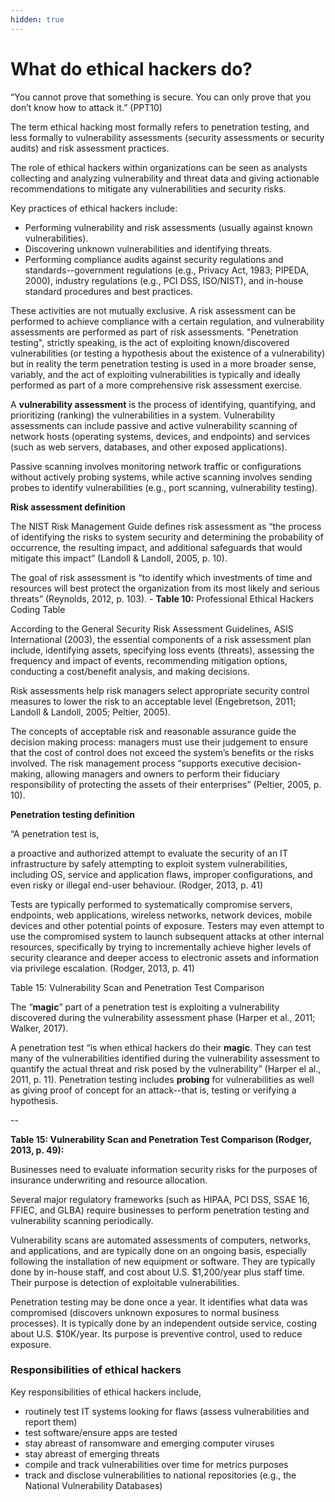 ```yaml
---
hidden: true
---
```


# What do ethical hackers do?

“You cannot prove that something is secure. You can only prove that you don’t know how to attack it.” (PPT10)

The term ethical hacking most formally refers to penetration testing, and less formally to vulnerability assessments (security assessments or security audits) and risk assessment practices.&#x20;

The role of ethical hackers within organizations can be seen as analysts collecting and analyzing vulnerability and threat data and giving actionable recommendations to mitigate any vulnerabilities and security risks.

Key practices of ethical hackers include:

* Performing vulnerability and risk assessments (usually against known vulnerabilities).
* Discovering unknown vulnerabilities and identifying threats.
* Performing compliance audits against security regulations and standards--government regulations (e.g., Privacy Act, 1983; PIPEDA, 2000), industry regulations (e.g., PCI DSS, ISO/NIST), and in-house standard procedures and best practices.

These activities are not mutually exclusive. A risk assessment can be performed to achieve compliance with a certain regulation, and vulnerability assessments are performed as part of risk assessments. "Penetration testing", strictly speaking, is the act of exploiting known/discovered vulnerabilities (or testing a hypothesis about the existence of a vulnerability) but in reality the term penetration testing is used in a more broader sense, variably, and the act of exploiting vulnerabilities is typically and ideally performed as part of a more comprehensive risk assessment exercise.&#x20;

A **vulnerability assessment** is the process of identifying, quantifying, and prioritizing (ranking) the vulnerabilities in a system. Vulnerability assessments can include passive and active vulnerability scanning of network hosts (operating systems, devices, and endpoints) and services (such as web servers, databases, and other exposed applications).

Passive scanning involves monitoring network traffic or configurations without actively probing systems, while active scanning involves sending probes to identify vulnerabilities (e.g., port scanning, vulnerability testing).

**Risk assessment definition**

The NIST Risk Management Guide defines risk assessment as “the process of identifying the risks to system security and determining the probability of occurrence, the resulting impact, and additional safeguards that would mitigate this impact” (Landoll & Landoll, 2005, p. 10).&#x20;

The goal of risk assessment is “to identify which investments of time and resources will best protect the organization from its most likely and serious threats” (Reynolds, 2012, p. 103). - **Table 10:** Professional Ethical Hackers Coding Table

According to the General Security Risk Assessment Guidelines, ASIS International (2003), the essential components of a risk assessment plan include, identifying assets, specifying loss events (threats), assessing the frequency and impact of events, recommending mitigation options, conducting a cost/benefit analysis, and making decisions.

Risk assessments help risk managers select appropriate security control measures to lower the risk to an acceptable level (Engebretson, 2011; Landoll & Landoll, 2005; Peltier, 2005).&#x20;

The concepts of acceptable risk and reasonable assurance guide the decision making process: managers must use their judgement to ensure that the cost of control does not exceed the system’s benefits or the risks involved. The risk management process “supports executive decision-making, allowing managers and owners to perform their fiduciary responsibility of protecting the assets of their enterprises” (Peltier, 2005, p. 10).

**Penetration testing definition**

“A penetration test is,

a proactive and authorized attempt to evaluate the security of an IT infrastructure by safely attempting to exploit system vulnerabilities, including OS, service and application flaws, improper configurations, and even risky or illegal end-user behaviour. (Rodger, 2013, p. 41)

Tests are typically performed to systematically compromise servers, endpoints, web applications, wireless networks, network devices, mobile devices and other potential points of exposure. Testers may even attempt to use the compromised system to launch subsequent attacks at other internal resources, specifically by trying to incrementally achieve higher levels of security clearance and deeper access to electronic assets and information via privilege escalation. (Rodger, 2013, p. 41)

Table 15: Vulnerability Scan and Penetration Test Comparison

The “**magic**” part of a penetration test is exploiting a vulnerability discovered during the vulnerability assessment phase (Harper et al., 2011; Walker, 2017).

A penetration test “is when ethical hackers do their **magic**. They can test many of the vulnerabilities identified during the vulnerability assessment to quantify the actual threat and risk posed by the vulnerability” (Harper el al., 2011, p. 11). Penetration testing includes **probing** for vulnerabilities as well as giving proof of concept for an attack--that is, testing or verifying a hypothesis.&#x20;

\--

**Table 15: Vulnerability Scan and Penetration Test Comparison (Rodger, 2013, p. 49):**

Businesses need to evaluate information security risks for the purposes of insurance underwriting and resource allocation.&#x20;

Several major regulatory frameworks (such as HIPAA, PCI DSS, SSAE 16, FFIEC, and GLBA) require businesses to perform penetration testing and vulnerability scanning periodically.

Vulnerability scans are automated assessments of computers, networks, and applications, and are typically done on an ongoing basis, especially following the installation of new equipment or software. They are typically done by in-house staff, and cost about U.S. $1,200/year plus staff time. Their purpose is detection of exploitable vulnerabilities.

Penetration testing may be done once a year. It identifies what data was compromised (discovers unknown exposures to normal business processes). It is typically done by an independent outside service, costing about U.S. $10K/year. Its purpose is preventive control, used to reduce exposure.

### Responsibilities of ethical hackers

Key responsibilities of ethical hackers include,

* routinely test IT systems looking for flaws (assess vulnerabilities and report them)
* test software/ensure apps are tested
* stay abreast of ransomware and emerging computer viruses
* stay abreast of emerging threats
* compile and track vulnerabilities over time for metrics purposes
* track and disclose vulnerabilities to national repositories (e.g., the National Vulnerability Databases)
